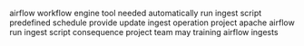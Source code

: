airflow workflow engine tool needed automatically run ingest script predefined schedule provide update ingest operation project apache airflow run ingest script consequence project team may training airflow ingests